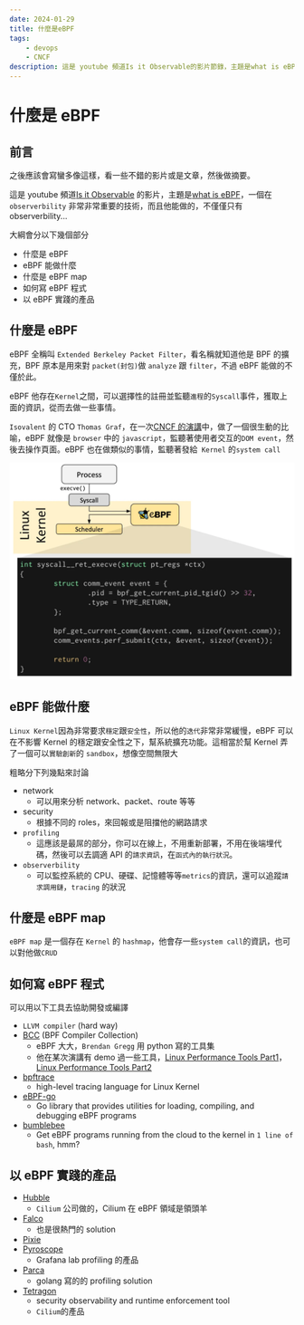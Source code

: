 ```yaml
---
date: 2024-01-29
title: 什麼是eBPF
tags:
    - devops
    - CNCF
description: 這是 youtube 頻道Is it Observable的影片節錄，主題是what is eBPF，一個在 observerbility 非常非常重要的技術，而且他能做的，不僅僅只有 observerbility...
---
```


# 什麼是 eBPF

## 前言

之後應該會寫蠻多像這樣，看一些不錯的影片或是文章，然後做摘要。

這是 youtube 頻道[Is it Observable](https://www.youtube.com/@IsitObservable) 的影片，主題是[what is eBPF](https://www.youtube.com/watch?v=jM3vL2LLm5o)，一個在 `observerbility` 非常非常重要的技術，而且他能做的，不僅僅只有 observerbility...

大綱會分以下幾個部分

-   什麼是 eBPF
-   eBPF 能做什麼
-   什麼是 eBPF map
-   如何寫 eBPF 程式
-   以 eBPF 實踐的產品

## 什麼是 eBPF

eBPF 全稱叫 `Extended Berkeley Packet Filter`，看名稱就知道他是 BPF 的擴充，BPF 原本是用來對 `packet(封包)`做 `analyze` 跟 `filter`，不過 eBPF 能做的不僅於此。

eBPF 他存在`Kernel`之間，可以選擇性的註冊並監聽`進程`的`Syscall`事件，獲取上面的資訊，從而去做一些事情。

`Isovalent` 的 CTO `Thomas Graf`，在一次[CNCF 的演講](https://youtu.be/KhPrMW5Rbbc?si=6UbZuv7rKajZke0i&t=71)中，做了一個很生動的比喻，eBPF 就像是 `browser` 中的 `javascript`，監聽著使用者交互的`DOM event`，然後去操作頁面。eBPF 也在做類似的事情，監聽著發給` Kernel` 的`system call`

![eBPF](../images/2024-01-29_02/01.webp)

## eBPF 能做什麼

`Linux Kernel`因為非常要求`穩定`跟`安全性`，所以他的`迭代`非常非常緩慢，eBPF 可以在不影響 Kernel 的穩定跟安全性之下，幫系統擴充功能。這相當於幫 Kernel 弄了一個可以`實驗創新`的 `sandbox`，想像空間無限大

粗略分下列幾點來討論

-   network
    -   可以用來分析 network、packet、route 等等
-   security
    -   根據不同的 roles，來回報或是阻擋他的網路請求
-   `profiling`
    -   這應該是最屌的部分，你可以在線上，不用重新部署，不用在後端埋代碼，然後可以去調適 API 的`請求資訊`，在`函式內的執行狀況`。
-   `observerbility`
    -   可以監控系統的 CPU、硬碟、記憶體等等`metrics`的資訊，還可以追蹤`請求調用鏈`，`tracing` 的狀況

## 什麼是 eBPF map

`eBPF map` 是一個存在 `Kernel` 的 `hashmap`，他會存一些`system call`的資訊，也可以對他做`CRUD`

## 如何寫 eBPF 程式

可以用以下工具去協助開發或編譯

-   `LLVM compiler` (hard way)
-   [BCC](https://github.com/iovisor/bcc) (BPF Compiler Collection)
    -   eBPF 大大，`Brendan Gregg` 用 python 寫的工具集
    -   他在某次演講有 demo 過一些工具，[Linux Performance Tools Part1](https://www.youtube.com/watch?v=FJW8nGV4jxY)，[Linux Performance Tools Part2](https://www.youtube.com/watch?v=zrr2nUln9Kk&t=2271s)
-   [bpftrace](https://github.com/iovisor/bpftrace)
    -   high-level tracing language for Linux Kernel
-   [eBPF-go](https://github.com/cilium/ebpf)
    -   Go library that provides utilities for loading, compiling, and debugging eBPF programs
-   [bumblebee](https://github.com/solo-io/bumblebee)
    -   Get eBPF programs running from the cloud to the kernel in `1 line of bash`, hmm?

## 以 eBPF 實踐的產品

-   [Hubble](https://github.com/cilium/hubble)
    -   `Cilium` 公司做的，Cilium 在 eBPF 領域是領頭羊
-   [Falco](https://falco.org/)
    -   也是很熱門的 solution
-   [Pixie](https://px.dev/)
-   [Pyroscope](https://grafana.com/oss/pyroscope/)
    -   Grafana lab profiling 的產品
-   [Parca](https://www.parca.dev/)
    -   golang 寫的的 profiling solution
-   [Tetragon](https://tetragon.io/)
    -   security observability and runtime enforcement tool
    -   `Cilium`的產品
